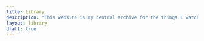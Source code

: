 ```yaml
---
title: Library
description: "This website is my central archive for the things I watch, read, and listen to."
layout: library
draft: true
---
```

